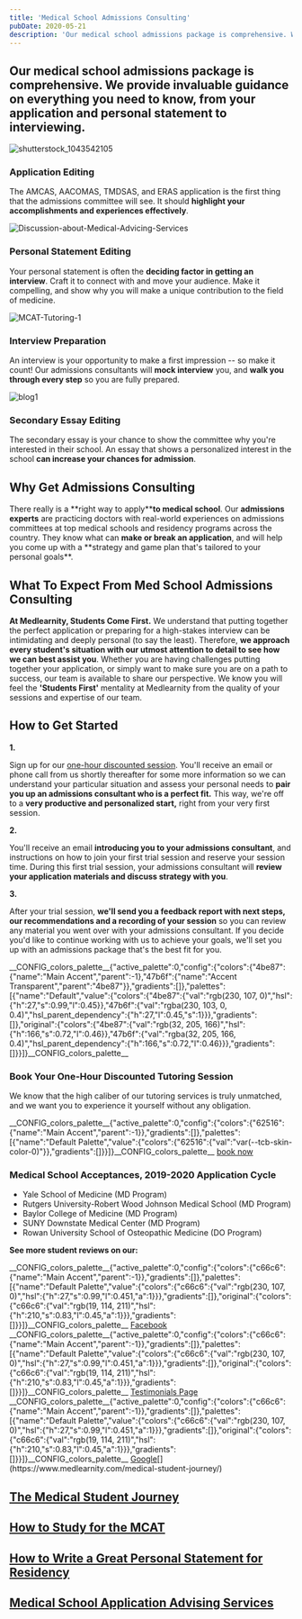 ```yaml
---
title: 'Medical School Admissions Consulting'
pubDate: 2020-05-21
description: 'Our medical school admissions package is comprehensive. We provide invaluable guidance on everything you need to know, from your application and personal s'
---
```


## Our medical school admissions package is comprehensive. We provide invaluable guidance on everything you need to know, from your application and personal statement to interviewing.

![](//www.medlearnity.com//images/wp/2020/04/shutterstock_1043542105-scaled.jpg 'shutterstock_1043542105')

### Application Editing

The AMCAS, AACOMAS, TMDSAS, and ERAS application is the first thing that the admissions committee will see. It should **highlight your accomplishments and experiences effectively**.

![](//www.medlearnity.com//images/wp/2020/04/Discussion-about-Medical-Advicing-Services.jpg 'Discussion-about-Medical-Advicing-Services')

### Personal Statement Editing

Your personal statement is often the **deciding factor in getting an interview**. Craft it to connect with and move your audience. Make it compelling, and show why you will make a unique contribution to the field of medicine.

![](//www.medlearnity.com//images/wp/2020/04/MCAT-Tutoring-1.jpg 'MCAT-Tutoring-1')

### Interview Preparation

An interview is your opportunity to make a first impression -- so make it count! Our admissions consultants will **mock interview** you, and **walk you through every step** so you are fully prepared.

![](//www.medlearnity.com//images/wp/2020/05/blog1.jpg 'blog1')

### Secondary Essay Editing

The secondary essay is your chance to show the committee why you're interested in their school. An essay that shows a personalized interest in the school **can increase your chances for admission**.

## Why Get Admissions Consulting

There really is a **right way to apply\*\***to medical school**. Our **admissions experts** are practicing doctors with real-world experiences on admissions committees at top medical schools and residency programs across the country. They know what can **make or break an application**, and will help you come up with a **strategy and game plan that's tailored to your personal goals\*\*.

## What To Expect From Med School Admissions Consulting

**At Medlearnity, Students Come First.** We understand that putting together the perfect application or preparing for a high-stakes interview can be intimidating and deeply personal (to say the least). Therefore, **we approach every student's situation with our utmost attention to detail to see how we can best assist you**. Whether you are having challenges putting together your application, or simply want to make sure you are on a path to success, our team is available to share our perspective. We know you will feel the **'Students First'** mentality at Medlearnity from the quality of your sessions and expertise of our team.

## How to Get Started

**1.**

Sign up for our [one-hour discounted session](/purchase-discounted-session/). You'll receive an email or phone call from us shortly thereafter for some more information so we can understand your particular situation and assess your personal needs to **pair you up an admissions consultant who is a perfect fit.** This way, we're off to a **very productive and personalized start,** right from your very first session.

**2.**

You'll receive an email **introducing you to your admissions consultant**, and instructions on how to join your first trial session and reserve your session time. During this first trial session, your admissions consultant will **review your application materials and discuss strategy with you**.

**3.**

After your trial session, **we'll send you a feedback report with next steps, our recommendations and a recording of your session** so you can review any material you went over with your admissions consultant. If you decide you'd like to continue working with us to achieve your goals, we'll set you up with an admissions package that's the best fit for you.

\_\_CONFIG_colors_palette\_\_{"active_palette":0,"config":{"colors":{"4be87":{"name":"Main Accent","parent":-1},"47b6f":{"name":"Accent Transparent","parent":"4be87"}},"gradients":\[\]},"palettes":\[{"name":"Default","value":{"colors":{"4be87":{"val":"rgb(230, 107, 0)","hsl":{"h":27,"s":0.99,"l":0.45}},"47b6f":{"val":"rgba(230, 103, 0, 0.4)","hsl_parent_dependency":{"h":27,"l":0.45,"s":1}}},"gradients":\[\]},"original":{"colors":{"4be87":{"val":"rgb(32, 205, 166)","hsl":{"h":166,"s":0.72,"l":0.46}},"47b6f":{"val":"rgba(32, 205, 166, 0.4)","hsl_parent_dependency":{"h":166,"s":0.72,"l":0.46}}},"gradients":\[\]}}\]}\_\_CONFIG_colors_palette\_\_

### **Book Your One-Hour Discounted Tutoring Session**

[](/start-here/)We know that the high caliber of our tutoring services is truly unmatched, and we want you to experience it yourself without any obligation.

\_\_CONFIG_colors_palette\_\_{"active_palette":0,"config":{"colors":{"62516":{"name":"Main Accent","parent":-1}},"gradients":\[\]},"palettes":\[{"name":"Default Palette","value":{"colors":{"62516":{"val":"var(--tcb-skin-color-0)"}},"gradients":\[\]}}\]}\_\_CONFIG_colors_palette\_\_ [book now](/purchase-discounted-session/)

### **Medical School Acceptances, 2019-2020 Application Cycle**

- Yale School of Medicine (MD Program)
- Rutgers University-Robert Wood Johnson Medical School (MD Program)
- Baylor College of Medicine (MD Program)
- SUNY Downstate Medical Center (MD Program)
- Rowan University School of Osteopathic Medicine (DO Program)

**See more student reviews on our:**

\_\_CONFIG_colors_palette\_\_{"active_palette":0,"config":{"colors":{"c66c6":{"name":"Main Accent","parent":-1}},"gradients":\[\]},"palettes":\[{"name":"Default Palette","value":{"colors":{"c66c6":{"val":"rgb(230, 107, 0)","hsl":{"h":27,"s":0.99,"l":0.451,"a":1}}},"gradients":\[\]},"original":{"colors":{"c66c6":{"val":"rgb(19, 114, 211)","hsl":{"h":210,"s":0.83,"l":0.45,"a":1}}},"gradients":\[\]}}\]}\_\_CONFIG_colors_palette\_\_ [Facebook](https://www.facebook.com/medlearnity/reviews) \_\_CONFIG_colors_palette\_\_{"active_palette":0,"config":{"colors":{"c66c6":{"name":"Main Accent","parent":-1}},"gradients":\[\]},"palettes":\[{"name":"Default Palette","value":{"colors":{"c66c6":{"val":"rgb(230, 107, 0)","hsl":{"h":27,"s":0.99,"l":0.451,"a":1}}},"gradients":\[\]},"original":{"colors":{"c66c6":{"val":"rgb(19, 114, 211)","hsl":{"h":210,"s":0.83,"l":0.45,"a":1}}},"gradients":\[\]}}\]}\_\_CONFIG_colors_palette\_\_ [Testimonials Page](https://www.medlearnity.com/student-testimonials/) \_\_CONFIG_colors_palette\_\_{"active_palette":0,"config":{"colors":{"c66c6":{"name":"Main Accent","parent":-1}},"gradients":\[\]},"palettes":\[{"name":"Default Palette","value":{"colors":{"c66c6":{"val":"rgb(230, 107, 0)","hsl":{"h":27,"s":0.99,"l":0.451,"a":1}}},"gradients":\[\]},"original":{"colors":{"c66c6":{"val":"rgb(19, 114, 211)","hsl":{"h":210,"s":0.83,"l":0.45,"a":1}}},"gradients":\[\]}}\]}\_\_CONFIG_colors_palette\_\_ [Google](https://www.google.com/search?sxsrf=ALeKk02Np3zuLpVvWHuLh8YQxCysUEKy4Q%3A1588046050926&ei=4qinXouTOPGzytMPwPe00Ag&q=medlearnity+google+reviews&oq=medlearnity+google+reviews&gs_lcp=CgZwc3ktYWIQAzIECCMQJ1CEKljpMWCBM2gAcAB4AIABXIgBtAaSAQIxMJgBAKABAaoBB2d3cy13aXo&sclient=psy-ab&ved=0ahUKEwiLjILGnIrpAhXxmXIEHcA7DYoQ4dUDCAw&uact=5#lrd=0x89c25981baf77257:0xf372ef78c42cfd0b,1,,,)[](https://www.medlearnity.com/medical-student-journey/)

## [The Medical Student Journey](https://www.medlearnity.com/medical-student-journey/ 'The Medical Student Journey')

[](https://www.medlearnity.com/how-to-study-for-the-mcat/)

## [How to Study for the MCAT](https://www.medlearnity.com/how-to-study-for-the-mcat/ 'How to Study for the MCAT')

[](https://www.medlearnity.com/how-to-write-a-great-personal-statement-for-residency/)

## [How to Write a Great Personal Statement for Residency](https://www.medlearnity.com/how-to-write-a-great-personal-statement-for-residency/ 'How to Write a Great Personal Statement for Residency')

[](https://www.medlearnity.com/medical-school-application-advising-services/)

## [Medical School Application Advising Services](https://www.medlearnity.com/medical-school-application-advising-services/ 'Medical School Application Advising Services')
